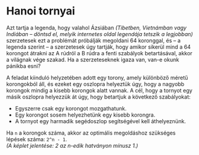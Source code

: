 # Hanoi tornyai

Azt tartja a legenda, hogy valahol Ázsiában *(Tibetben, Vietnámban vagy Indiában – döntsd el, melyik internetes oldal legendája tetszik a legjobban)* szerzetesek ezt a problémát próbálják megoldani 64 koronggal, és – a legenda szerint – a szerzetesek úgy tartják, hogy amikor sikerül mind a 64 korongot átrakni az A rúdról a B rúdra a fenti szabályok betartásával, akkor a világnak vége szakad. Ha a szerzeteseknek igaza van, van-e okunk pánikba esni?

A feladat kiinduló helyzetében adott egy torony, amely különböző méretű korongokból áll, és ezeket egy oszlopra helyeztük úgy, hogy a nagyobb korongok mindig a kisebb korongok alatt vannak. A cél, hogy a tornyot egy másik oszlopra helyezzük át úgy, hogy betartjuk a következő szabályokat:

- Egyszerre csak egy korongot mozgathatunk.
- Egy korongot sosem helyezhetünk egy kisebb korongra.
- A tornyot egy harmadik segédoszlop segítségével kell áthelyeznünk.

Ha `n` a korongok száma, akkor az optimális megoldáshoz szükséges lépések száma: `2^n - 1`.  
*(A képlet jelentése: 2 az n-edik hatványon mínusz 1.)*